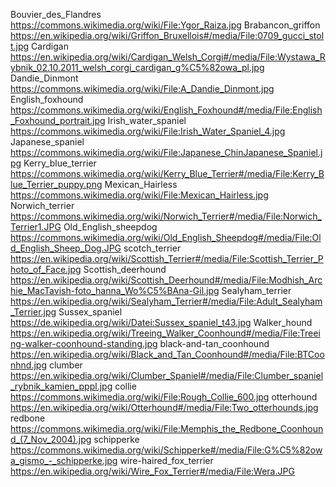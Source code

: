 Bouvier_des_Flandres    https://commons.wikimedia.org/wiki/File:Ygor_Raiza.jpg
Brabancon_griffon   https://en.wikipedia.org/wiki/Griffon_Bruxellois#/media/File:0709_gucci_stolt.jpg
Cardigan    https://en.wikipedia.org/wiki/Cardigan_Welsh_Corgi#/media/File:Wystawa_Rybnik_02.10.2011_welsh_corgi_cardigan_g%C5%82owa_pl.jpg
Dandie_Dinmont    https://commons.wikimedia.org/wiki/File:A_Dandie_Dinmont.jpg
English_foxhound    https://commons.wikimedia.org/wiki/English_Foxhound#/media/File:English_Foxhound_portrait.jpg
Irish_water_spaniel    https://commons.wikimedia.org/wiki/File:Irish_Water_Spaniel_4.jpg
Japanese_spaniel    https://commons.wikimedia.org/wiki/File:Japanese_ChinJapanese_Spaniel.jpg
Kerry_blue_terrier  https://commons.wikimedia.org/wiki/Kerry_Blue_Terrier#/media/File:Kerry_Blue_Terrier_puppy.png
Mexican_Hairless    https://commons.wikimedia.org/wiki/File:Mexican_Hairless.jpg
Norwich_terrier https://commons.wikimedia.org/wiki/Norwich_Terrier#/media/File:Norwich_Terrier1.JPG
Old_English_sheepdog    https://commons.wikimedia.org/wiki/Old_English_Sheepdog#/media/File:Old_English_Sheep_Dog.JPG
scotch_terrier  https://en.wikipedia.org/wiki/Scottish_Terrier#/media/File:Scottish_Terrier_Photo_of_Face.jpg
Scottish_deerhound  https://en.wikipedia.org/wiki/Scottish_Deerhound#/media/File:Modhish_Archie_MacTavish-foto_hanna_Wo%C5%BAna-Gil.jpg
Sealyham_terrier    https://en.wikipedia.org/wiki/Sealyham_Terrier#/media/File:Adult_Sealyham_Terrier.jpg
Sussex_spaniel  https://de.wikipedia.org/wiki/Datei:Sussex_spaniel_t43.jpg
Walker_hound    https://en.wikipedia.org/wiki/Treeing_Walker_Coonhound#/media/File:Treeing-walker-coonhound-standing.jpg
black-and-tan_coonhound https://en.wikipedia.org/wiki/Black_and_Tan_Coonhound#/media/File:BTCoonhnd.jpg
clumber https://en.wikipedia.org/wiki/Clumber_Spaniel#/media/File:Clumber_spaniel_rybnik_kamien_pppl.jpg
collie  https://commons.wikimedia.org/wiki/File:Rough_Collie_600.jpg
otterhound  https://en.wikipedia.org/wiki/Otterhound#/media/File:Two_otterhounds.jpg
redbone https://commons.wikimedia.org/wiki/File:Memphis_the_Redbone_Coonhound_(7_Nov_2004).jpg
schipperke  https://commons.wikimedia.org/wiki/Schipperke#/media/File:G%C5%82owa_gismo_-_schipperke.jpg
wire-haired_fox_terrier https://en.wikipedia.org/wiki/Wire_Fox_Terrier#/media/File:Wera.JPG
